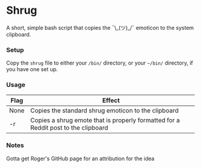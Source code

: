 # Shrug

A short, simple bash script that copies the ¯\\\_(ツ)\_/¯ emoticon to the system clipboard.

### Setup

Copy the ```shrug``` file to either your ```/bin/``` directory, or your ```~/bin/``` directory, if you have one set up.

### Usage

| Flag | Effect |
|------|--------|
| None | Copies the standard shrug emoticon to the clipboard                                |
| -r   | Copies a shrug emote that is properly formatted for a Reddit post to the clipboard |

### Notes

Gotta get Roger's GitHub page for an attribution for the idea
